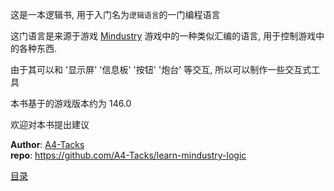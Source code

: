 这是一本逻辑书, 用于入门名为`逻辑语言`的一门编程语言

这门语言是来源于游戏 [Mindustry] 游戏中的一种类似汇编的语言,
用于控制游戏中的各种东西.

由于其可以和 '显示屏' '信息板' '按钮' '炮台' 等交互, 所以可以制作一些交互式工具

本书基于的游戏版本约为 146.0

欢迎对本书提出建议

**Author**: [A4-Tacks](https://github.com/A4-Tacks)\
**repo**: <https://github.com/A4-Tacks/learn-mindustry-logic>

[目录](./pages/README.md)

[Mindustry]: https://github.com/Anuken/Mindustry
